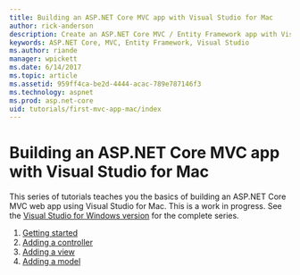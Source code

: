 ```yaml
---
title: Building an ASP.NET Core MVC app with Visual Studio for Mac
author: rick-anderson
description: Create an ASP.NET Core MVC / Entity Framework app with Visual Studio for Mac 
keywords: ASP.NET Core, MVC, Entity Framework, Visual Studio
ms.author: riande
manager: wpickett
ms.date: 6/14/2017
ms.topic: article
ms.assetid: 959ff4ca-be2d-4444-acac-789e787146f3
ms.technology: aspnet
ms.prod: asp.net-core
uid: tutorials/first-mvc-app-mac/index
---
```

# Building an ASP.NET Core MVC app with Visual Studio for Mac

This series of tutorials teaches you the basics of building an ASP.NET Core MVC web app using Visual Studio for Mac. This is a work in progress. See the [Visual Studio for Windows version](xref:tutorials/first-mvc-app/index) for the complete series.

1. [Getting started](start-mvc.md)
1. [Adding a controller](adding-controller.md)
1. [Adding a view](adding-view.md)
1. [Adding a model](adding-model.md)
